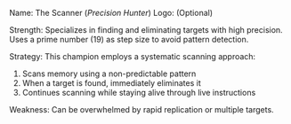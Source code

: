 Name: The Scanner (*Precision Hunter*)
Logo: (Optional)

Strength: Specializes in finding and eliminating targets with high precision. Uses a prime number (19) as step size to avoid pattern detection.

Strategy: This champion employs a systematic scanning approach:
1. Scans memory using a non-predictable pattern
2. When a target is found, immediately eliminates it
3. Continues scanning while staying alive through live instructions

Weakness: Can be overwhelmed by rapid replication or multiple targets. 